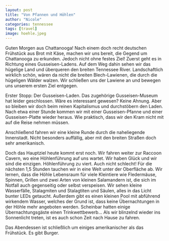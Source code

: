```yaml
---
layout: post
title: "Von Pfannen und Höhlen"
author: "Nicole"
categories: tennessee
tags: [travel]
image: hoehle.jpeg
---
```


Guten Morgen aus Chattanooga!
Nach einem doch recht deutschen Frühstück aus Brot mit Käse, machen wir uns bereit, die Gegend um Chattanooga zu erkunden. Jedoch nicht ohne festes Ziel! Zuerst geht es in Richtung eines Gusseisen-Ladens. Auf dem Weg dahin sehen wir das hügelige Land und überqueren den breiten Tennessee River. Landschaftlich wirklich schön, wären da nicht die breiten Blech-Lawienen, die durch die hügeligen Wälder walzen. Wir schließen uns der Lawiene an und bewegen uns unserem ersten Ziel entgegen.

Erster Stopp: Der Gusseisen-Laden. Das zugehörige Gusseisen-Museum hat leider geschlossen. Wäre es interessant gewesen? Keine Ahnung. Aber so bleiben wir doch beim reinen Kapitalismus und durchstöbern den Laden. Nach etwa einer Stunde kommen wir mit einer Gusseisen-Pfanne und einer Gusseisen-Platte wieder heraus. Wie praktisch, dass wir den Kram nicht mit auf die Reise nehmen müssen.

Anschließend fahren wir eine kleine Runde durch die naheliegende Innenstadt. Nicht besonders auffällig, aber mit den breiten Straßen doch sehr amerikanisch.

Doch das Hauptziel heute kommt erst noch. Wir fahren weiter zur Raccoon Cavern, wo eine Höhlenführung auf uns wartet. Wir haben Glück und wir sind die einzigen. Höhlenführung zu viert. Auch nicht schlecht! Für die nächsten 1,5 Stunden tauchen wir in eine Welt unter der Oberfläche ab. Wir lernen, dass die Höhle Lebensraum für viele Kleintiere wie Fledermäuse, Spinnen, Grillen und zwei Arten von kleinen Salamandern ist, die sich im Notfall auch gegenseitig oder selbst verspeisen. Wir sehen kleine Wasserfälle, Stalagmiten und Stalagtiten und Säulen, alles in das Licht bunter LEDs getaucht. Außerdem gibt es einen kleinen Pool mit abführend wirkendem Wasser, welches der Grund ist, dass keine Übernachtungen in der Höhle mehr angeboten werden. Scheinbar hatten einige Übernachtungsgäste einen Trinkwettbewerb… Als wir blinzelnd wieder ins Sonnenlicht treten, ist es auch schon Zeit nach Hause zu fahren.

Das Abendessen ist schließlich um einiges amerikanischer als das Frühstück. Es gibt Burger.
